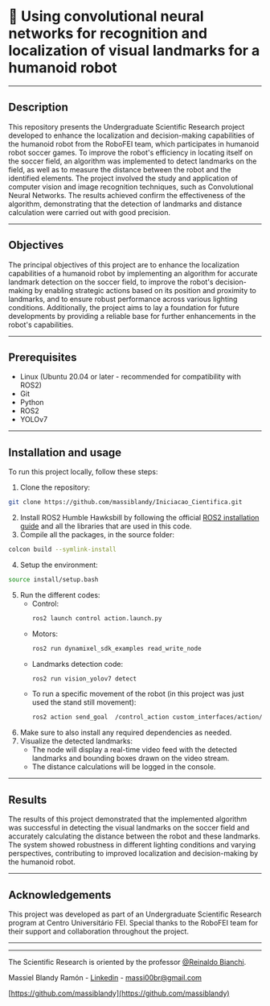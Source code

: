 # 🤖 Using convolutional neural networks for recognition and localization of visual landmarks for a humanoid robot
---
## Description
This repository presents the Undergraduate Scientific Research project developed to enhance the localization and decision-making capabilities of the humanoid robot from the RoboFEI team, which participates in humanoid robot soccer games. To improve the robot's efficiency in locating itself on the soccer field, an algorithm was implemented to detect landmarks on the field, as well as to measure the distance between the robot and the identified elements.
The project involved the study and application of computer vision and image recognition techniques, such as Convolutional Neural Networks. The results achieved confirm the effectiveness of the algorithm, demonstrating that the detection of landmarks and distance calculation were carried out with good precision.

---
## Objectives
The principal objectives of this project are to enhance the localization capabilities of a humanoid robot by implementing an algorithm for accurate landmark detection on the soccer field, to improve the robot's decision-making by enabling strategic actions based on its position and proximity to landmarks, and to ensure robust performance across various lighting conditions. Additionally, the project aims to lay a foundation for future developments by providing a reliable base for further enhancements in the robot's capabilities.

---
## Prerequisites
- Linux (Ubuntu 20.04 or later - recommended for compatibility with ROS2)
- Git
- Python
- ROS2
- YOLOv7

---
## Installation and usage
To run this project locally, follow these steps:
1. Clone the repository:
```sh 
git clone https://github.com/massiblandy/Iniciacao_Cientifica.git
```
2. Install ROS2 Humble Hawksbill by following the official [ROS2 installation guide](https://docs.ros.org/en/humble/Installation.html) and all the libraries that are used in this code.
3. Compile all the packages, in the source folder:
```sh 
colcon build --symlink-install
```
4. Setup the environment:
```sh 
source install/setup.bash
```
5. Run the different codes:
    - Control: 
        ```sh 
        ros2 launch control action.launch.py
        ```
    - Motors:
        ```sh 
        ros2 run dynamixel_sdk_examples read_write_node
        ```  
    - Landmarks detection code:
        ```sh 
        ros2 run vision_yolov7 detect
        ```
    - To run a specific movement of the robot (in this project was just used the stand still movement):
        ```sh 
        ros2 action send_goal  /control_action custom_interfaces/action/Control "{action_number: 1}"
        ```
6. Make sure to also install any required dependencies as needed.
7. Visualize the detected landmarks:
    - The node will display a real-time video feed with the detected landmarks and bounding boxes drawn on the video stream.
    - The distance calculations will be logged in the console.

---
## Results
The results of this project demonstrated that the implemented algorithm was successful in detecting the visual landmarks on the soccer field and accurately calculating the distance between the robot and these landmarks. The system showed robustness in different lighting conditions and varying perspectives, contributing to improved localization and decision-making by the humanoid robot.

---
## Acknowledgements
This project was developed as part of an Undergraduate Scientific Research program at Centro Universitário FEI. Special thanks to the RoboFEI team for their support and collaboration throughout the project.

---
---
The Scientific Research is oriented by the professor [@Reinaldo Bianchi](https://www.linkedin.com/in/reinaldo-bianchi-b343468/).

Massiel Blandy Ramón - [Linkedin](https://www.linkedin.com/in/massiel-blandy-ram%C3%B3n-65214829a/) - massi00br@gmail.com

[https://github.com/massiblandy](https://github.com/massiblandy)
